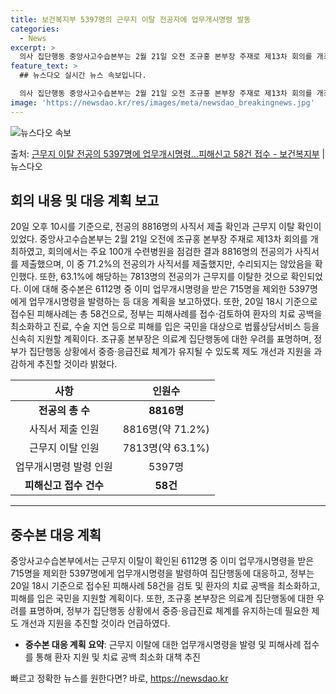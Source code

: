 ```yaml
---
title: 보건복지부 5397명의 근무지 이탈 전공자에 업무개시명령 발동
categories:
  - News
excerpt: >
  의사 집단행동 중앙사고수습본부는 2월 21일 오전 조규홍 본부장 주재로 제13차 회의를 개최하고, 의사 집단…
feature_text: >
  ## 뉴스다오 실시간 뉴스 속보입니다.

  의사 집단행동 중앙사고수습본부는 2월 21일 오전 조규홍 본부장 주재로 제13차 회의를 개최하고, 의사 집단…
image: 'https://newsdao.kr/res/images/meta/newsdao_breakingnews.jpg'
---
```


![뉴스다오 속보](https://newsdao.kr/res/images/meta/newsdao_breakingnews.jpg)

<p>출처: <a href="https://newsdao.kr/3197" rel="dofollow">근무지 이탈 전공의 5397명에 업무개시명령…피해신고 58건 접수 - 보건복지부</a> | 뉴스다오</p>

<h2 data-ke-size="size26">회의 내용 및 대응 계획 보고</h2>
<p data-ke-size="size16">20일 오후 10시를 기준으로, 전공의 8816명의 사직서 제출 확인과 근무지 이탈 확인이 있었다. 중앙사고수습본부는 2월 21일 오전에 조규홍 본부장 주재로 제13차 회의를 개최하였고, 회의에서는 주요 100개 수련병원을 점검한 결과 8816명의 전공의가 사직서를 제출했으며, 이 중 71.2%의 전공의가 사직서를 제출했지만, 수리되지는 않았음을 확인했다. 또한, 63.1%에 해당하는 7813명의 전공의가 근무지를 이탈한 것으로 확인되었다. 이에 대해 중수본은 6112명 중 이미 업무개시명령을 받은 715명을 제외한 5397명에게 업무개시명령을 발령하는 등 대응 계획을 보고하였다. 또한, 20일 18시 기준으로 접수된 피해사례는 총 58건으로, 정부는 피해사례를 접수·검토하여 환자의 치료 공백을 최소화하고 진료, 수술 지연 등으로 피해를 입은 국민을 대상으로 법률상담서비스 등을 신속히 지원할 계획이다. 조규홍 본부장은 의료계 집단행동에 대한 우려를 표명하며, 정부가 집단행동 상황에서 중증·응급진료 체계가 유지될 수 있도록 제도 개선과 지원을 과감하게 추진할 것이라 밝혔다.</p>
<table>
<thead>
<tr>
<th style="text-align: center;">사항</th>
<th style="text-align: center;">인원수</th>
</tr>
</thead>
<tbody>
<tr>
<td style="text-align: center;"><b>전공의 총 수</b></td>
<td style="text-align: center;"><b>8816명</b></td>
</tr>
<tr>
<td style="text-align: center;">사직서 제출 인원</td>
<td style="text-align: center;">8816명(약 71.2%)</td>
</tr>
<tr>
<td style="text-align: center;">근무지 이탈 인원</td>
<td style="text-align: center;">7813명(약 63.1%)</td>
</tr>
<tr>
<td style="text-align: center;">업무개시명령 발령 인원</td>
<td style="text-align: center;">5397명</td>
</tr>
<tr>
<td style="text-align: center;"><b>피해신고 접수 건수</b></td>
<td style="text-align: center;"><b>58건</b></td>
</tr>
</tbody>
</table>
<hr>
<h2 data-ke-size="size26">중수본 대응 계획</h2>
<p data-ke-size="size16">중앙사고수습본부에서는 근무지 이탈이 확인된 6112명 중 이미 업무개시명령을 받은 715명을 제외한 5397명에게 업무개시명령을 발령하여 집단행동에 대응하고, 정부는 20일 18시 기준으로 접수된 피해사례 58건을 검토 및 환자의 치료 공백을 최소화하고, 피해를 입은 국민을 지원할 계획이다. 또한, 조규홍 본부장은 의료계 집단행동에 대한 우려를 표명하며, 정부가 집단행동 상황에서 중증·응급진료 체계를 유지하는데 필요한 제도 개선과 지원을 추진할 것이라 언급하였다.</p>
<ul>
<li><b>중수본 대응 계획 요약</b>: 근무지 이탈에 대한 업무개시명령을 발령 및 피해사례 접수를 통해 환자 지원 및 치료 공백 최소화 대책 추진</li>
</ul>
 

빠르고 정확한 뉴스를 원한다면? 바로, <a href="https://newsdao.kr" rel="dofollow">https://newsdao.kr</a>


